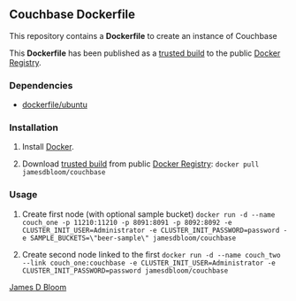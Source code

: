 ## Couchbase Dockerfile

This repository contains a **Dockerfile** to create an instance of Couchbase

This **Dockerfile** has been published as a [trusted build](https://registry.hub.docker.com/u/jamesdbloom/couchbase/) to the public [Docker Registry](https://index.docker.io/).


### Dependencies

* [dockerfile/ubuntu](http://dockerfile.github.io/#/ubuntu)


### Installation

1. Install [Docker](https://www.docker.io/).

2. Download [trusted build](https://registry.hub.docker.com/u/jamesdbloom/couchbase/) from public [Docker Registry](https://index.docker.io/): `docker pull jamesdbloom/couchbase`

### Usage

1. Create first node (with optional sample bucket) `docker run -d --name couch_one -p 11210:11210 -p 8091:8091 -p 8092:8092 -e CLUSTER_INIT_USER=Administrator -e CLUSTER_INIT_PASSWORD=password -e SAMPLE_BUCKETS=\"beer-sample\" jamesdbloom/couchbase`

1. Create second node linked to the first `docker run -d --name couch_two --link couch_one:couchbase -e CLUSTER_INIT_USER=Administrator -e CLUSTER_INIT_PASSWORD=password jamesdbloom/couchbase`
    
[James D Bloom](http://blog.jamesdbloom.com)
